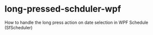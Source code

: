 # long-pressed-schduler-wpf
How to handle the long press action on date selection in WPF Schedule (SfScheduler)
